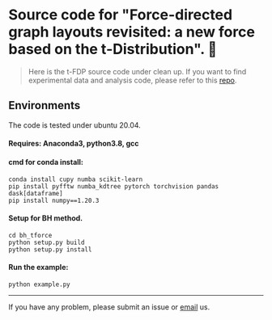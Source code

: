 # Source code for "Force-directed graph layouts revisited: a new force based on the t-Distribution". 👋

> Here is the t-FDP source code under clean up. If you want to find experimental data and analysis code, please refer to this [repo](https://github.com/Ideas-Laboratory/t-fdp).

## Environments
The code is tested under ubuntu 20.04.
#### Requires: Anaconda3, python3.8, gcc

#### cmd for conda install:
```
conda install cupy numba scikit-learn
pip install pyfftw numba_kdtree pytorch torchvision pandas dask[dataframe]
pip install numpy==1.20.3
```

#### Setup for BH method.
```
cd bh_tforce
python setup.py build
python setup.py install
```

#### Run the example:

```
python example.py
```


---
If you have any problem, please submit an issue or [email](zhongfahai@gmail.com) us.